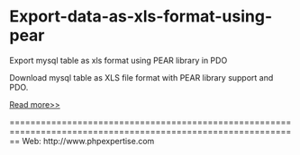 # Export-data-as-xls-format-using-pear
Export mysql table as xls format using PEAR library in PDO

Download mysql table as XLS file format with PEAR library support and PDO.

<p><a href="http://www.phpexpertise.com/export-xls-file-using-pear-with-pdo/">Read more>></a></p>
==============================================================================================================
Web: http://www.phpexpertise.com<br/>
